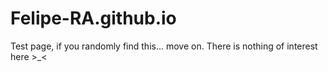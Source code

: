 # Felipe-RA.github.io
Test page, if you randomly find this... move on.
There is nothing of interest here >_<

